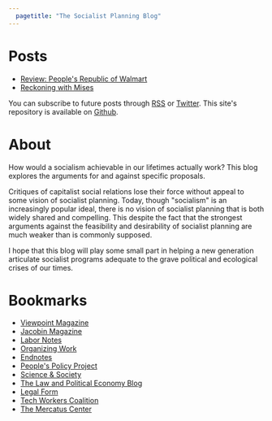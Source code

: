 ```yaml
---
  pagetitle: "The Socialist Planning Blog"
---
```


# Posts
- [Review: People's Republic of Walmart](posts/review-peoples-republic)
- [Reckoning with Mises](posts/reckoning-with-mises)

You can subscribe to future posts through <a href="./feed.rss">RSS</a> or <a href="https://twitter.com/socplanning">Twitter</a>. This site's repository is available on <a href="https://github.com/bwestergard/socialistplanning">Github</a>.

# About

How would a socialism achievable in our lifetimes actually work? This blog explores the arguments for and against specific proposals.

Critiques of capitalist social relations lose their force without appeal to some vision of socialist planning. Today, though "socialism" is an increasingly popular ideal, there is no vision of socialist planning that is both widely shared and compelling. This despite the fact that the strongest arguments against the feasibility and desirability of socialist planning are much weaker than is commonly supposed.

I hope that this blog will play some small part in helping a new generation articulate socialist programs adequate to the grave political and ecological crises of our times.

# Bookmarks
- [Viewpoint Magazine](https://www.viewpointmag.com/)
- [Jacobin Magazine](https://jacobinmag.com/)
- [Labor Notes](https://www.labornotes.org/)
- [Organizing Work](https://organizing.work/)
- [Endnotes](https://endnotes.org.uk/)
- [People's Policy Project](https://www.peoplespolicyproject.org/)
- [Science & Society](https://www.scienceandsociety.com/)
- [The Law and Political Economy Blog](https://lpeproject.org/blog/)
- [Legal Form](https://legalform.blog/)
- [Tech Workers Coalition](https://techworkerscoalition.org/)
- [The Mercatus Center](https://ppe.mercatus.org/)
